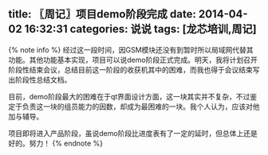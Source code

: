 title: 〖周记〗项目demo阶段完成
date: 2014-04-02 16:32:31
categories: 说说
tags: [龙芯培训,周记]
---
{% note info %}
经过这一段时间，因GSM模块还没有到暂时所以局域网代替其功能。其他功能基本实现，项目可以说demo阶段正式完成。明天，我将计划召开阶段性结束会议，总结目前这一阶段的收获机其中的困难，而我也得于会议结束写出阶段性总结文档。

目前，demo阶段最大的困难在于qt界面设计方面，这一块其实并不复杂，不过鉴定于负责这一块的组员能力的因数，却成为最困难的一块。我个人认为，应该对他加与辅导。

项目即将进入产品阶段，虽说demo阶段比进度表有了一定的延时，但总体上还是好的。努力！
{% endnote %}
